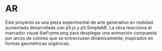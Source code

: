 # AR
Este proyecto es una pieza experimental de arte generativo en realidad aumentada desarrollada con p5.js y p5.SimpleAR. La obra reacciona al marcador visual 6wFrame.png para desplegar una animación compuesta por arcos de colores que se entrecruzan dinámicamente, inspirados en formas geométricas orgánicas.
